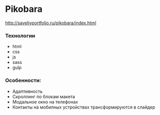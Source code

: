 # Pikobara
http://saveliyportfolio.ru/pikobara/index.html  
### Технологии
 + html
 + css
 + js
 + sass
 + gulp
### Особенности:
 + Адаптивность
 + Скроллинг по блокам макета
 + Модальное окно на телефонах
 + Контакты на мобилных устройствах трансформируются в слайдер
